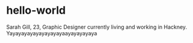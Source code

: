 # hello-world


Sarah Gill, 23, Graphic Designer currently living and working in Hackney. 
Yayayayayayayayayayaayayayayaya

